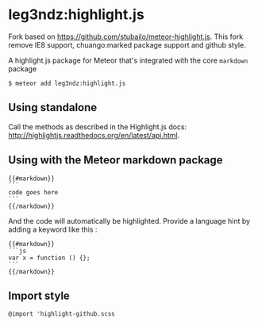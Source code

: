 leg3ndz:highlight.js
===================

Fork based on https://github.com/stubailo/meteor-highlight.js. This fork remove IE8 support, chuango:marked package support and github style.

A highlight.js package for Meteor that's integrated with the core `markdown` package

```
$ meteor add leg3ndz:highlight.js
```

## Using standalone

Call the methods as described in the Highlight.js docs: <http://highlightjs.readthedocs.org/en/latest/api.html>.

## Using with the Meteor markdown package

    {{#markdown}}
    ```
    code goes here
    ```
    {{/markdown}}

And the code will automatically be highlighted. Provide a language hint by adding a keyword like this :

    {{#markdown}}
    ```js
    var x = function () {};
    ```
    {{/markdown}}

## Import style

    @import 'highlight-github.scss
